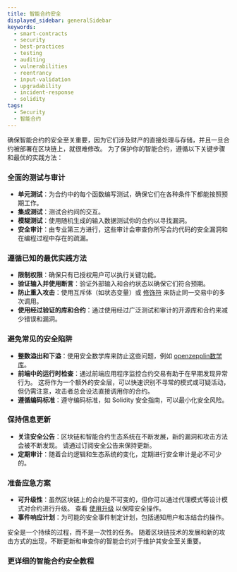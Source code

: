 ```yaml
---
title: 智能合约安全
displayed_sidebar: generalSidebar
keywords:
  - smart-contracts
  - security
  - best-practices
  - testing
  - auditing
  - vulnerabilities
  - reentrancy
  - input-validation
  - upgradability
  - incident-response
  - solidity
tags:
  - Security
  - 智能合约
---
```


确保智能合约的安全至关重要，因为它们涉及财产的直接处理与存储，并且一旦合约被部署在区块链上，就很难修改。 为了保护你的智能合约，遵循以下关键步骤和最优的实践方法：

### 全面的测试与审计

- **单元测试**：为合约中的每个函数编写测试，确保它们在各种条件下都能按照预期工作。
- **集成测试**：测试合约间的交互。
- **模糊测试**：使用随机生成的输入数据测试你的合约以寻找漏洞。
- **安全审计**：由专业第三方进行，这些审计会审查你所写合约代码的安全漏洞和在编程过程中存在的疏漏。

### 遵循已知的最优实践方法

- **限制权限**：确保只有已授权用户可以执行关键功能。
- **验证输入并使用断言**：验证外部输入和合约状态以确保它们符合预期。
- **防止重入攻击**：使用互斥体（如状态变量）或 [修饰符](https://docs.openzeppelin.com/contracts/5.x/api/utils#ReentrancyGuard) 来防止同一交易中的多次调用。
- **使用经过验证的库和合约**：通过使用经过广泛测试和审计的开源库和合约来减少错误和漏洞。

### 避免常见的安全陷阱

- **整数溢出和下溢**：使用安全数学库来防止这些问题，例如 [openzepplin数学库](https://docs.openzeppelin.com/contracts/5.x/api/utils#math)。
- **前端中的运行时检查**：通过前端应用程序监控合约交易有助于在早期发现异常行为。 这将作为一个额外的安全层，可以快速识别不寻常的模式或可疑活动，但仍需注意，攻击者总会设法直接调用你的合约。
- **遵循编码标准**：遵守编码标准，如 Solidity 安全指南，可以最小化安全风险。

### 保持信息更新

- **关注安全公告**：区块链和智能合约生态系统在不断发展，新的漏洞和攻击方法会被不断发现。 请通过订阅安全公告来保持更新。
- **定期审计**：随着合约逻辑和生态系统的变化，定期进行安全审计是必不可少的。

### 准备应急方案

- **可升级性**：虽然区块链上的合约是不可变的，但你可以通过代理模式等设计模式对合约进行升级。 查看 [使用升级](https://docs.openzeppelin.com/contracts/5.x/upgradeable) 以保障安全操作。
- **事件响应计划**：为可能的安全事件制定计划，包括通知用户和冻结合约操作。

安全是一个持续的过程，而不是一次性的任务。 随着区块链技术的发展和新的攻击方式的出现，不断更新和审查你的智能合约对于维护其安全至关重要。

### 更详细的智能合约安全教程
